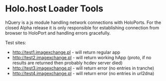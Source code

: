 # Holo.host Loader Tools

hQuery is a js module handling network connections with HoloPorts. For the closed Alpha release it is only responsible for establishing connection from browser to HoloPort and handling errors gracefully.

Test sites:

- http://test1.imagexchange.pl - will return regular app
- http://test2.imagexchange.pl - will return working hApp (proto, if no results are returned then probably hcdev server died)
- http://test3.imagexchange.pl - will return error (no entries in tranche)
- http://test4.imagexchange.pl - will return error (no entries in url2dna)


